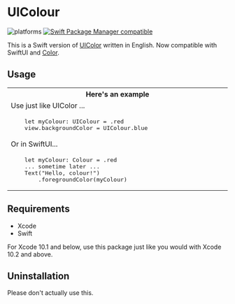 # UIColour

![platforms](https://img.shields.io/badge/platforms-iOS-333333.svg) [![Swift Package Manager compatible](https://img.shields.io/badge/Swift%20Package%20Manager-compatible-brightgreen.svg)](https://github.com/apple/swift-package-manager)


This is a Swift version of [UIColor](https://developer.apple.com/documentation/uikit/uicolor) written in English. Now compatible with SwiftUI and [Color](https://developer.apple.com/documentation/swiftui/color).

## Usage

<table>
  <tr>
    <th width="30%">Here's an example</th>
  </tr>
  <tr>
    <td>Use just like UIColor ...</td>
  </tr>
  <tr>
    <td><div class="highlight highlight-source-swift"><pre>
    let myColour: UIColour = .red
    view.backgroundColor = UIColour.blue</pre></div></td>
  </tr>
  <tr>
    <td>Or in SwiftUI...</td>
  </tr>
  <tr>
    <td><div class="highlight highlight-source-swift"><pre>
    let myColour: Colour = .red
    ... sometime later ...
    Text("Hello, colour!")
        .foregroundColor(myColour)</pre></div></td>
  </tr>
</table>

## Requirements

* Xcode
* Swift

For Xcode 10.1 and below, use this package just like you would with Xcode 10.2 and above.

## Uninstallation

Please don't actually use this.
